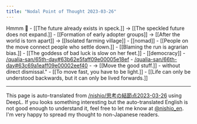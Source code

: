 ```yaml
---
title: "Nodal Point of Thought 2023-03-26"
---
```


Hmmm 🤔
    - [[The future already exists in speck.]] → [[The speckled future does not expand.]]
    - [[Formation of early adopter groups]] → [[After the world is torn apart]] → [[Isolated farming village]]
    - [[nomad]]
        - [[People on the move connect people who settle down.]]
        - [[Blaming the run is agrarian bias.]]
            - [[The goddess of bad luck is slow on her feet.]]
    - [[democracy]]
    - [/qualia-san/65th-day#63b62e5faff09e00005e18ef](https://scrapbox.io/qualia-san/65th-day#63b62e5faff09e00005e18ef)
    - [/qualia-san/66th-day#63c69a1eaff09e00002eef40](https://scrapbox.io/qualia-san/66th-day#63c69a1eaff09e00002eef40)
    - → [[Move the good stuff.]]
        - without direct dismissal."
    - [[To move fast, you have to be light.]]
        - [[Life can only be understood backwards, but it can only be lived forwards.]]

---
This page is auto-translated from [/nishio/思考の結節点2023-03-26](https://scrapbox.io/nishio/思考の結節点2023-03-26) using DeepL. If you looks something interesting but the auto-translated English is not good enough to understand it, feel free to let me know at [@nishio_en](https://twitter.com/nishio_en). I'm very happy to spread my thought to non-Japanese readers.